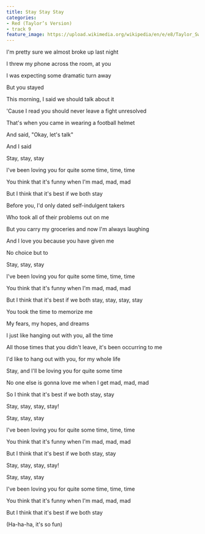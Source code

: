 ```yaml
---
title: Stay Stay Stay
categories:
- Red (Taylor’s Version)
- track 9
feature_image: https://upload.wikimedia.org/wikipedia/en/e/e8/Taylor_Swift_-_Red.png
--- 
```

I'm pretty sure we almost broke up last night

I threw my phone across the room, at you

I was expecting some dramatic turn away

But you stayed

This morning, I said we should talk about it

'Cause I read you should never leave a fight unresolved

That's when you came in wearing a football helmet

And said, "Okay, let's talk"

And I said

Stay, stay, stay

I've been loving you for quite some time, time, time

You think that it's funny when I'm mad, mad, mad

But I think that it's best if we both stay

Before you, I'd only dated self-indulgent takers

Who took all of their problems out on me

But you carry my groceries and now I'm always laughing

And I love you because you have given me

No choice but to

Stay, stay, stay

I've been loving you for quite some time, time, time

You think that it's funny when I'm mad, mad, mad

But I think that it's best if we both stay, stay, stay, stay

You took the time to memorize me

My fears, my hopes, and dreams

I just like hanging out with you, all the time

All those times that you didn't leave, it's been occurring to me

I'd like to hang out with you, for my whole life

Stay, and I'll be loving you for quite some time

No one else is gonna love me when I get mad, mad, mad

So I think that it's best if we both stay, stay

Stay, stay, stay, stay!

Stay, stay, stay

I've been loving you for quite some time, time, time

You think that it's funny when I'm mad, mad, mad

But I think that it's best if we both stay, stay

Stay, stay, stay, stay!

Stay, stay, stay

I've been loving you for quite some time, time, time

You think that it's funny when I'm mad, mad, mad

But I think that it's best if we both stay

(Ha-ha-ha, it's so fun)